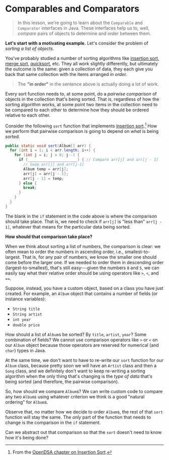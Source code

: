 # Comparables and Comparators

> In this lesson, we're going to learn about the `Comparable` and `Comparator` interfaces in Java.
> These interfaces help us to, well, *compare* pairs of objects to determine and order between them.

**Let's start with a motivating example.** Let's consider the problem of *sorting a list of objects.*

You've probably studied a number of sorting algorithms like [insertion sort](https://en.wikipedia.org/wiki/Insertion_sort), [merge sort](https://en.wikipedia.org/wiki/Merge_sort), [quicksort](https://en.wikipedia.org/wiki/Quicksort), etc.
They all work slightly differently, but ultimately the outcome is the same: given a collection of data, they each give you back that same collection with the items arranged *in order.*

> The **"in order"** in the sentence above is actually doing a lot of work.

Every sort function needs to, at some point, do a *pairwise comparison* of objects in the collection that's being sorted.
That is, regardless of how the sorting algorithm works, at some point two items in the collection need to be compared to each other to determine how they should be ordered relative to each other.

Consider the following `sort` function that implements [insertion sort](https://opendsa-server.cs.vt.edu/ODSA/Books/Everything/html/InsertionSort.html).[^opendsa]
How we perform that pairwise comparison is going to depend on _what_ is being sorted.

[^opendsa]: From the [OpenDSA chapter on Insertion Sort](https://opendsa-server.cs.vt.edu/ODSA/Books/Everything/html/InsertionSort.html).

```java
public static void sort(Album[] arr) {
  for (int i = 1; i < arr.length; i++) {
    for (int j = i; j > 0; j--) {
      if (______________________) { // Compare arr[j] and arr[j - 1]
        // Swap arr[j] and arr[j-1]
        Album temp = arr[j];
        arr[j] = arr[j - 1];
        arr[j - 1] = temp;
      } else {
        break;
      }
    }
  }
}
```

The blank in the `if` statement in the code above is where the comparison should take place.
That is, we need to check if `arr[j]` is "less than" `arr[j - 1]`, whatever that means for the particular data being sorted.

**How should that comparison take place?**

When we think about sorting a list of numbers, the comparison is clear: we often mean to order the numbers in ascending order, i.e., smallest-to-largest.
That is, for any pair of numbers, we know the smaller one should come before the larger one.
If we needed to order them in descending order (largest-to-smallest), that's still easy---given the numbers `8` and `5`, we can easily say what their relative order should be using operators like `>`, `<`, and `==`.

<!-- Suppose, instead, you have a list of strings.
Slightly more complicated, but again, our intent is likely predictable: we mean to sort the list in alphabetical order. -->

Suppose, instead, you have a custom object, based on a class you have just created.
For example, an `Album` object that contains a number of fields (or instance variables):

- `String title`
- `String artist`
- `int year`
- `double price`

How should a list of `Album`s be sorted? By `title`, `artist`, `year`? Some combination of fields?
We cannot use comparison operators like `>` or `<` on our `Album` object because those operators are reserved for numerical (and `char`) types in Java.

At the same time, we don't want to have to re-write our `sort` function for our `Album` class, because pretty soon we will have an `Artist` class and then a `Song` class, and we definitely don't want to keep re-writing a sorting algorithm when the only thing that's changing is the _type of data_ that's being sorted (and therefore, the pairwise comparison).

So, how should we compare `Album`s? We can write custom code to compare any two `Album`s using whatever criterion we think is a good "natural ordering" for `Album`s.

Observe that, no matter how we decide to order `Album`s, the rest of that `sort` function will stay the same.
The _only_ part of the function that needs to change is the comparison in the `if` statement.

Can we abstract out that comparison so that the `sort` doesn't need to know how it's being done?
